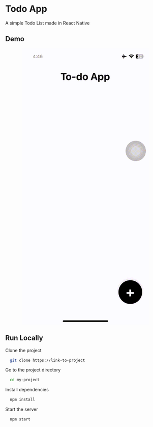# Todo App

A simple Todo List made in React Native

## Demo

<div align="center" >
  <img src="media\Demo (1).gif" align="center" />
</div>

## Run Locally

Clone the project

```bash
  git clone https://link-to-project
```

Go to the project directory

```bash
  cd my-project
```

Install dependencies

```bash
  npm install
```

Start the server

```bash
  npm start
```
